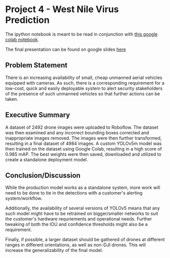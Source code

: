 # Project 4 - West Nile Virus Prediction

The ipython notebook is meant to be read in conjunction with <a href = "https://colab.research.google.com/drive/1KI_WCsNCKvP-nLvOPKc6DnrUh6_0aEPt?usp=sharing">this google colab notebook</a>. 

The final presentation can be found on google slides <a href = "https://docs.google.com/presentation/d/1HI6LjlMR3R_NN2q8LimoOgc7e9PM0F7g5RI7BUjOe8k/edit?usp=sharing">here</a>

## Problem Statement
There is an increasing availability of small, cheap unmanned aerial vehicles equipped with cameras. As such, there is a corresponding requirement for a low-cost, quick and easily deployable system to alert security stakeholders of the presence of such unmanned vehicles so that further actions can be taken.

## Executive Summary
A dataset of 2492 drone images were uploaded to Roboflow. The dataset was then examined and any incorrect bounding boxes corrected and inappropriate images removed. The images were then further transformed, resulting in a final dataset of 4984 images. A custom YOLOv5m model was then trained on the dataset using Google Colab, resulting in a high score of 0.985 mAP. The best weights were then saved, downloaded and utilized to create a standalone deployment model. 

## Conclusion/Discussion

While the production model works as a standalone system, more work will need to be done to tie in the detections with a customer's alerting system/workflow. 

Additionally, the availability of several versions of YOLOv5 means that any such model might have to be retrained on bigger/smaller networks to suit the customer's hardware requriements and operational needs. Further tweaking of both the IOU and confidence thresholds might also be a requirement. 

Finally, if possible, a larger dataset should be gathered of drones at different ranges in different orientations, as well as non-DJI drones. This will increase the generalizability of the final model.
